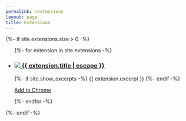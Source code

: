 ```yaml
---
permalink: /extensions
layout: page
title: Extensions
---
```



{%- if site.extensions.size > 0 -%}
  <ul class="post-list">
    {%- for extension in site.extensions -%}
    <li>
      <h3>
        <a class="post-link" href="{{ extension.url }}">
          <img src="{{ extension.logo_128 }}" />
          {{ extension.title | escape }}
        </a>
      </h3>
      {%- if site.show_excerpts -%}
        {{ extension.excerpt }}
      {%- endif -%}
      <p><a class="download-link" href="https://chrome.google.com/webstore/detail/{{ extension.chrome_id }}?ref=xtensions.net" target="_blank">Add to Chrome</a>
      </p>
    </li>
    {%- endfor -%}
  </ul>
{%- endif -%}
